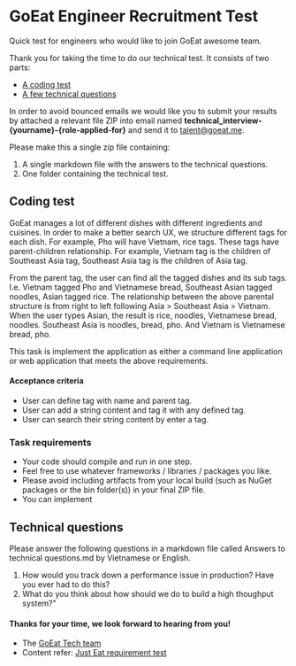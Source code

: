 # GoEat Engineer Recruitment Test
Quick test for engineers who would like to join GoEat awesome team.

Thank you for taking the time to do our technical test. It consists of two parts:

* [A coding test](#coding-test)
* [A few technical questions](#technical-questions)

In order to avoid bounced emails we would like you to submit your results by attached a relevant file ZIP into email named **technical_interview-{yourname}-{role-applied-for}** and send it to [talent@goeat.me](mailto:talent@goeat.me).

Please make this a single zip file containing:

1. A single markdown file with the answers to the technical questions.
2. One folder containing the technical test.

## Coding test

GoEat manages a lot of different dishes with different ingredients and cuisines. In order to make a better search UX, we structure different tags for each dish. For example, Pho will have Vietnam, rice tags. These tags have parent-children relationship. For example, Vietnam tag is the children of Southeast Asia tag, Southeast Asia tag is the children of Asia tag. 

From the parent tag, the user can find all the tagged dishes and its sub tags. I.e. Vietnam tagged Pho and Vietnamese bread, Southeast Asian tagged noodles, Asian tagged rice. The relationship between the above parental structure is from right to left following Asia > Southeast Asia > Vietnam. When the user types Asian, the result is rice, noodles, Vietnamese bread, noodles. Southeast Asia is noodles, bread, pho. And Vietnam is Vietnamese bread, pho. 

This task is implement the application as either a command line application or web application that meets the above requirements.

#### Acceptance criteria

- User can define tag with name and parent tag.
- User can add a string content and tag it with any defined tag.
- User can search their string content by enter a tag.

### Task requirements

- Your code should compile and run in one step.
- Feel free to use whatever frameworks / libraries / packages you like.
- Please avoid including artifacts from your local build (such as NuGet packages or the bin folder(s)) in your final ZIP file.
- You can implement 

## Technical questions
Please answer the following questions in a markdown file called Answers to technical questions.md by Vietnamese or English. 

1. How would you track down a performance issue in production? Have you ever had to do this?
2. What do you think about how should we do to build a high thoughput system?"

#### Thanks for your time, we look forward to hearing from you!
- The [GoEat Tech team](https://github.com/goeattech)
- Content refer:  [Just Eat requirement test](https://github.com/justeat/JustEat.RecruitmentTest)
